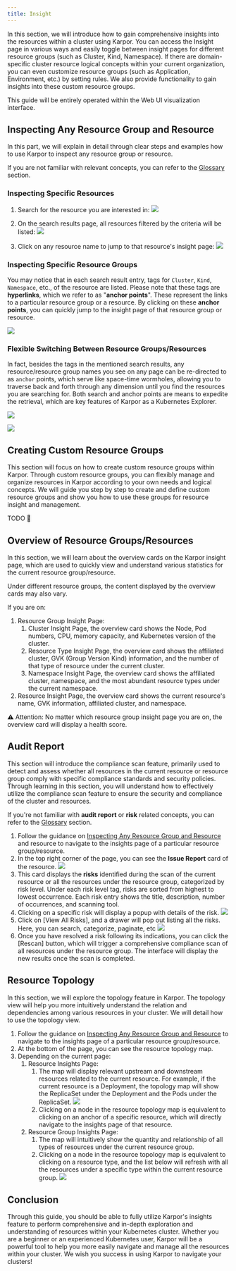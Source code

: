 ```yaml
---
title: Insight
---
```


In this section, we will introduce how to gain comprehensive insights into the resources within a cluster using Karpor. You can access the Insight page in various ways and easily toggle between insight pages for different resource groups (such as Cluster, Kind, Namespace). If there are domain-specific cluster resource logical concepts within your current organization, you can even customize resource groups (such as Application, Environment, etc.) by setting rules. We also provide functionality to gain insights into these custom resource groups.

This guide will be entirely operated within the Web UI visualization interface.

## Inspecting Any Resource Group and Resource

In this part, we will explain in detail through clear steps and examples how to use Karpor to inspect any resource group or resource.

If you are not familiar with relevant concepts, you can refer to the [Glossary](../2-concepts/3-glossary.md) section.

### Inspecting Specific Resources

1. Search for the resource you are interested in:
   ![](assets/3-insight/image-20240327205411812.png)

2. On the search results page, all resources filtered by the criteria will be listed:
   ![](assets/3-insight/image-20240327205358940.png)

3. Click on any resource name to jump to that resource's insight page:
   ![](assets/3-insight/image-20240327205459514.png)

### Inspecting Specific Resource Groups

You may notice that in each search result entry, tags for `Cluster`, `Kind`, `Namespace`, etc., of the resource are listed. Please note that these tags are **hyperlinks**, which we refer to as "**anchor points**". These represent the links to a particular resource group or a resource. By clicking on these **anchor points**, you can quickly jump to the insight page of that resource group or resource.

![](assets/3-insight/image-20240327205846057.png)

### Flexible Switching Between Resource Groups/Resources

In fact, besides the tags in the mentioned search results, any resource/resource group names you see on any page can be re-directed to as `anchor` points, which serve like space-time wormholes, allowing you to traverse back and forth through any dimension until you find the resources you are searching for. Both search and anchor points are means to expedite the retrieval, which are key features of Karpor as a Kubernetes Explorer.

![](assets/3-insight/image-20240327210019264.png)

![](assets/3-insight/image-20240327210137857.png)

## Creating Custom Resource Groups

This section will focus on how to create custom resource groups within Karpor. Through custom resource groups, you can flexibly manage and organize resources in Karpor according to your own needs and logical concepts. We will guide you step by step to create and define custom resource groups and show you how to use these groups for resource insight and management.

TODO 🚧

## Overview of Resource Groups/Resources

In this section, we will learn about the overview cards on the Karpor insight page, which are used to quickly view and understand various statistics for the current resource group/resource.

Under different resource groups, the content displayed by the overview cards may also vary.

If you are on:

1. Resource Group Insight Page:
    1. Cluster Insight Page, the overview card shows the Node, Pod numbers, CPU, memory capacity, and Kubernetes version of the cluster.
    2. Resource Type Insight Page, the overview card shows the affiliated cluster, GVK (Group Version Kind) information, and the number of that type of resource under the current cluster.
    3. Namespace Insight Page, the overview card shows the affiliated cluster, namespace, and the most abundant resource types under the current namespace.
2. Resource Insight Page, the overview card shows the current resource's name, GVK information, affiliated cluster, and namespace.

⚠️ Attention: No matter which resource group insight page you are on, the overview card will display a health score.

## Audit Report

This section will introduce the compliance scan feature, primarily used to detect and assess whether all resources in the current resource or resource group comply with specific compliance standards and security policies. Through learning in this section, you will understand how to effectively utilize the compliance scan feature to ensure the security and compliance of the cluster and resources.

If you're not familiar with **audit report** or **risk** related concepts, you can refer to the [Glossary](../2-concepts/3-glossary.md) section.

1. Follow the guidance on [Inspecting Any Resource Group and Resource](#inspecting-any-resource-group-and-resource) and resource to navigate to the insights page of a particular resource group/resource.
2. In the top right corner of the page, you can see the **Issue Report** card of the resource.
   ![](assets/3-insight/image-20240328172844614.png)
3. This card displays the **risks** identified during the scan of the current resource or all the resources under the resource group, categorized by risk level. Under each risk level tag, risks are sorted from highest to lowest occurrence. Each risk entry shows the title, description, number of occurrences, and scanning tool.
4. Clicking on a specific risk will display a popup with details of the risk.
   ![](assets/3-insight/image-20240328173437463.png)
5. Click on [View All Risks], and a drawer will pop out listing all the risks. Here, you can search, categorize, paginate, etc
   ![](assets/3-insight/image-20240328173635251.png)
6. Once you have resolved a risk following its indications, you can click the [Rescan] button, which will trigger a comprehensive compliance scan of all resources under the resource group. The interface will display the new results once the scan is completed.

## Resource Topology

In this section, we will explore the topology feature in Karpor. The topology view will help you more intuitively understand the relation and dependencies among various resources in your cluster. We will detail how to use the topology view.

1. Follow the guidance on [Inspecting Any Resource Group and Resource](#inspecting-any-resource-group-and-resource) to navigate to the insights page of a particular resource group/resource.
2. At the bottom of the page, you can see the resource topology map.
3. Depending on the current page:
    1. Resource Insights Page:
        1. The map will display relevant upstream and downstream resources related to the current resource. For example, if the current resource is a Deployment, the topology map will show the ReplicaSet under the Deployment and the Pods under the ReplicaSet.
           ![](assets/3-insight/image-20240328165950585.png)
        2. Clicking on a node in the resource topology map is equivalent to clicking on an anchor of a specific resource, which will directly navigate to the insights page of that resource.
    2. Resource Group Insights Page:
        1. The map will intuitively show the quantity and relationship of all types of resources under the current resource group.
        2. Clicking on a node in the resource topology map is equivalent to clicking on a resource type, and the list below will refresh with all the resources under a specific type within the current resource group.
           ![](assets/3-insight/image-20240327210213409.png)

## Conclusion

Through this guide, you should be able to fully utilize Karpor's insights feature to perform comprehensive and in-depth exploration and understanding of resources within your Kubernetes cluster. Whether you are a beginner or an experienced Kubernetes user, Karpor will be a powerful tool to help you more easily navigate and manage all the resources within your cluster. We wish you success in using Karpor to navigate your clusters!
